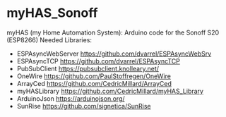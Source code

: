 # myHAS_Sonoff
myHAS (my Home Automation System): Arduino code for the Sonoff S20 (ESP8266)
Needed Libraries:
- ESPAsyncWebServer https://github.com/dvarrel/ESPAsyncWebSrv
- ESPAsyncTCP https://github.com/dvarrel/ESPAsyncTCP
- PubSubClient https://pubsubclient.knolleary.net/
- OneWire https://github.com/PaulStoffregen/OneWire
- ArrayCed https://github.com/CedricMillard/ArrayCed
- myHASLibrary https://github.com/CedricMillard/myHAS_Library
- ArduinoJson https://arduinojson.org/
- SunRise https://github.com/signetica/SunRise
